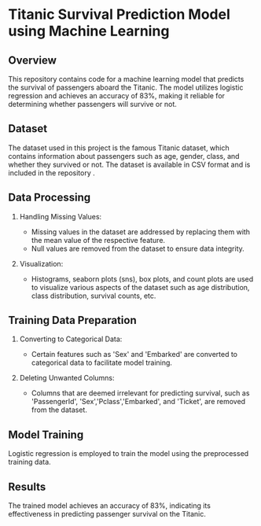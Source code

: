 # Titanic Survival Prediction Model using Machine Learning

## Overview

This repository contains code for a machine learning model that predicts the survival of passengers aboard the Titanic. The model utilizes logistic regression and achieves an accuracy of 83%, making it reliable for determining whether passengers will survive or not.

## Dataset

The dataset used in this project is the famous Titanic dataset, which contains information about passengers such as age, gender, class, and whether they survived or not. The dataset is available in CSV format and is included in the repository .

## Data Processing

1. Handling Missing Values: 
   - Missing values in the dataset are addressed by replacing them with the mean value of the respective feature.
   - Null values are removed from the dataset to ensure data integrity.

2. Visualization:
   - Histograms, seaborn plots (sns), box plots, and count plots are used to visualize various aspects of the dataset such as age distribution, class distribution, survival counts, etc.


## Training Data Preparation

1. Converting to Categorical Data:
   - Certain features such as 'Sex' and 'Embarked' are converted to categorical data to facilitate model training.

2. Deleting Unwanted Columns:
   - Columns that are deemed irrelevant for predicting survival, such as 'PassengerId', 'Sex','Pclass','Embarked', and 'Ticket', are removed from the dataset.

## Model Training

Logistic regression is employed to train the model using the preprocessed training data.

## Results

The trained model achieves an accuracy of 83%, indicating its effectiveness in predicting passenger survival on the Titanic.



